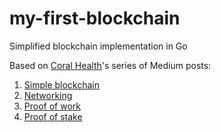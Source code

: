 # my-first-blockchain
Simplified blockchain implementation in Go

Based on [Coral Health](https://medium.com/@mycoralhealth)'s series of Medium posts:
1. [Simple blockchain](https://medium.com/@mycoralhealth/code-your-own-blockchain-in-less-than-200-lines-of-go-e296282bcffc)
2. [Networking](https://medium.com/@mycoralhealth/part-2-networking-code-your-own-blockchain-in-less-than-200-lines-of-go-17fe1dad46e1)
3. [Proof of work](https://medium.com/@mycoralhealth/code-your-own-blockchain-mining-algorithm-in-go-82c6a71aba1f)
4. [Proof of stake](https://medium.com/@mycoralhealth/code-your-own-proof-of-stake-blockchain-in-go-610cd99aa658)
